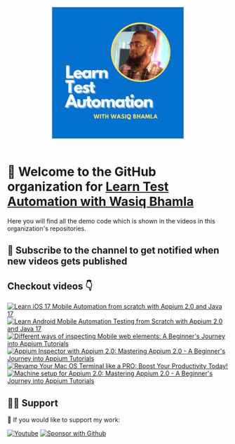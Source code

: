 <div align="center">
  <img src="../assets/YT-profile.png" alt="logo" width="300" height="auto" />
</div>

<br />

# 👋 Welcome to the GitHub organization for [Learn Test Automation with Wasiq Bhamla](https://www.youtube.com/@WasiqBhamla)

Here you will find all the demo code which is shown in the videos in this organization's repositories.

## 🔔 Subscribe to the channel to get notified when new videos gets published

## Checkout videos 👇

<!-- BEGIN YOUTUBE-CARDS -->
[![Learn iOS 17 Mobile Automation from scratch with Appium 2.0 and Java 17](https://ytcards.demolab.com/?id=VuO287mmFaM&title=Learn+iOS+17+Mobile+Automation+from+scratch+with+Appium+2.0+and+Java+17&lang=en&timestamp=1696653343&background_color=%230d1117&title_color=%23ffffff&stats_color=%23dedede&max_title_lines=1&width=250&border_radius=5 "Learn iOS 17 Mobile Automation from scratch with Appium 2.0 and Java 17")](https://www.youtube.com/watch?v=VuO287mmFaM)
[![Learn Android Mobile Automation Testing from Scratch with Appium 2.0 and Java 17](https://ytcards.demolab.com/?id=DvgEjgnOxSc&title=Learn+Android+Mobile+Automation+Testing+from+Scratch+with+Appium+2.0+and+Java+17&lang=en&timestamp=1695713169&background_color=%230d1117&title_color=%23ffffff&stats_color=%23dedede&max_title_lines=1&width=250&border_radius=5 "Learn Android Mobile Automation Testing from Scratch with Appium 2.0 and Java 17")](https://www.youtube.com/watch?v=DvgEjgnOxSc)
[![Different ways of inspecting Mobile web elements: A Beginner's Journey into Appium Tutorials](https://ytcards.demolab.com/?id=yyNUOvq2sXE&title=Different+ways+of+inspecting+Mobile+web+elements%3A+A+Beginner%27s+Journey+into+Appium+Tutorials&lang=en&timestamp=1695564009&background_color=%230d1117&title_color=%23ffffff&stats_color=%23dedede&max_title_lines=1&width=250&border_radius=5 "Different ways of inspecting Mobile web elements: A Beginner's Journey into Appium Tutorials")](https://www.youtube.com/watch?v=yyNUOvq2sXE)
[![Appium Inspector with Appium 2.0: Mastering Appium 2.0 - A Beginner's Journey into Appium Tutorials](https://ytcards.demolab.com/?id=JhwJhoQ-zQo&title=Appium+Inspector+with+Appium+2.0%3A+Mastering+Appium+2.0+-+A+Beginner%27s+Journey+into+Appium+Tutorials&lang=en&timestamp=1693838540&background_color=%230d1117&title_color=%23ffffff&stats_color=%23dedede&max_title_lines=1&width=250&border_radius=5 "Appium Inspector with Appium 2.0: Mastering Appium 2.0 - A Beginner's Journey into Appium Tutorials")](https://www.youtube.com/watch?v=JhwJhoQ-zQo)
[![Revamp Your Mac OS Terminal like a PRO: Boost Your Productivity Today!](https://ytcards.demolab.com/?id=EyiOLVOLShA&title=Revamp+Your+Mac+OS+Terminal+like+a+PRO%3A+Boost+Your+Productivity+Today%21&lang=en&timestamp=1690205806&background_color=%230d1117&title_color=%23ffffff&stats_color=%23dedede&max_title_lines=1&width=250&border_radius=5 "Revamp Your Mac OS Terminal like a PRO: Boost Your Productivity Today!")](https://www.youtube.com/watch?v=EyiOLVOLShA)
[![Machine setup for Appium 2.0: Mastering Appium 2.0 - A Beginner's Journey into Appium Tutorials](https://ytcards.demolab.com/?id=wT2iiAUQ5BA&title=Machine+setup+for+Appium+2.0%3A+Mastering+Appium+2.0+-+A+Beginner%27s+Journey+into+Appium+Tutorials&lang=en&timestamp=1689441114&background_color=%230d1117&title_color=%23ffffff&stats_color=%23dedede&max_title_lines=1&width=250&border_radius=5 "Machine setup for Appium 2.0: Mastering Appium 2.0 - A Beginner's Journey into Appium Tutorials")](https://www.youtube.com/watch?v=wT2iiAUQ5BA)
<!-- END YOUTUBE-CARDS -->

## 🙋‍♂️ Support

💙 If you would like to support my work:

<p align="left">
  <a href="https://www.youtube.com/channel/UC5dVxwIGl4xfY4gjkWuMspA?sub_confirmation=1"><img alt="Youtube" title="Youtube" src="https://img.shields.io/badge/-Subscribe-red?style=for-the-badge&logo=youtube&logoColor=white"/></a>
  <a href="https://github.com/sponsors/Learn-Test-Automation"><img alt="Sponsor with Github" title="Sponsor with Github" src="https://img.shields.io/badge/-Sponsor-ea4aaa?style=for-the-badge&logo=github&logoColor=white"/></a>
</p>
